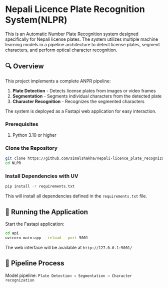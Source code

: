 #  Nepali Licence Plate Recognition System(NLPR)

This is an Automatic Number Plate Recognition  system designed specifically for Nepali license plates. The system utilizes multiple machine learning models in a pipeline architecture to detect license plates, segment characters, and perform optical character recognition.

## 🔍 Overview

This project implements a complete ANPR pipeline:

1. **Plate Detection** - Detects license plates from images or video frames
2. **Segmentation** - Segments individual characters from the detected plate
3. **Character Recognition** - Recognizes the segmented characters

The system is deployed as a Fastapi web application for easy interaction.



### Prerequisites

1. Python 3.10 or higher


### Clone the Repository

```bash
git clone https://github.com/simalshakha/nepali-licence_plate_recognization.git
cd NLPR
```

### Install Dependencies with UV

```bash
pip install -r requirements.txt
```

This will install all dependencies defined in the `requirements.txt` file.

## 🏃 Running the Application

Start the Fastapi application:

```bash
cd api
uvicorn main:app --reload --port 5001
```

The web interface will be available at `http://127.0.0.1:5001/`

## 🔄 Pipeline Process
Model pipeline: `Plate Detection → Segmentation → Character recognization`
